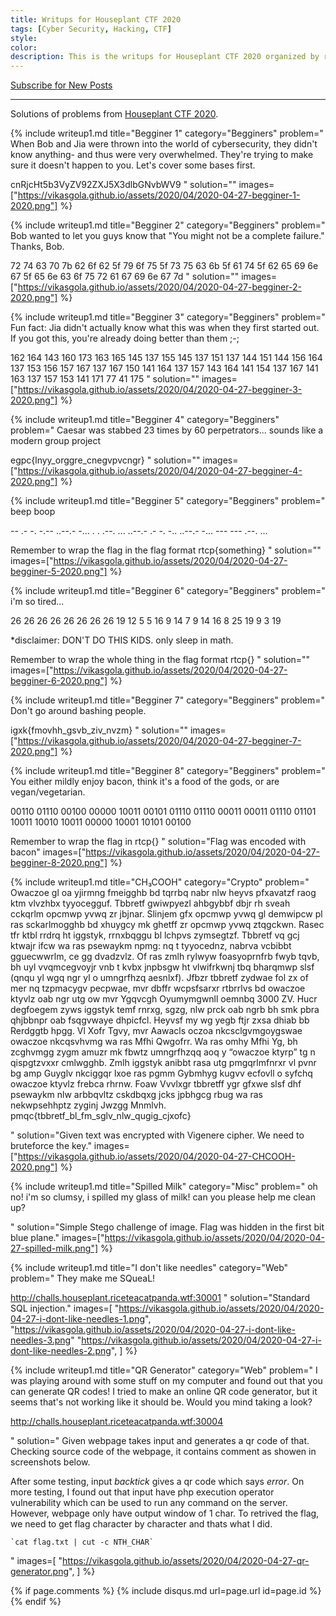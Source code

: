 ```yaml
---
title: Writups for Houseplant CTF 2020
tags: [Cyber Security, Hacking, CTF]
style: 
color: 
description: This is the writups for Houseplant CTF 2020 organized by riceteacatpanda.
---
```


<a class="text-center" href="https://feedburner.google.com/fb/a/mailverify?uri=VikasGola&amp;loc=en_US" onclick="window.open(this.href, 'subscribe',
    'left=20,top=20,width=500,height=500,toolbar=1,resizable=0'); return false;">Subscribe for New Posts</a>

---

Solutions of problems from [Houseplant CTF 2020](https://houseplant.riceteacatpanda.wtf/challenges).

{% include writeup1.md 
    title="Begginer 1"
    category="Begginers"
    problem="
When Bob and Jia were thrown into the world of cybersecurity, they didn't know anything- and thus were very overwhelmed. They're trying to make sure it doesn't happen to you.
Let's cover some bases first.

cnRjcHt5b3VyZV92ZXJ5X3dlbGNvbWV9
    "
    solution=""
    images=["https://vikasgola.github.io/assets/2020/04/2020-04-27-begginer-1-2020.png"]
%}



{% include writeup1.md 
    title="Begginer 2"
    category="Begginers"
    problem="
Bob wanted to let you guys know that \"You might not be a complete failure.\"
Thanks, Bob.

72 74 63 70 7b 62 6f 62 5f 79 6f 75 5f 73 75 63 6b 5f 61 74 5f 62 65 69 6e 67 5f 65 6e 63 6f 75 72 61 67 69 6e 67 7d
"
    solution=""
    images=["https://vikasgola.github.io/assets/2020/04/2020-04-27-begginer-2-2020.png"]
%}



{% include writeup1.md 
    title="Begginer 3"
    category="Begginers"
    problem="
Fun fact: Jia didn't actually know what this was when they first started out. If you got this, you're already doing better than them ;-;

162 164 143 160 173 163 165 145 137 155 145 137 151 137 144 151 144 156 164 137 153 156 157 167 137 167 150 141 164 137 157 143 164 141 154 137 167 141 163 137 157 153 141 171 77 41 175
"
    solution=""
    images=["https://vikasgola.github.io/assets/2020/04/2020-04-27-begginer-3-2020.png"]
%}


{% include writeup1.md 
    title="Begginer 4"
    category="Begginers"
    problem="
Caesar was stabbed 23 times by 60 perpetrators... sounds like a modern group project

egpc{lnyy_orggre_cnegvpvcngr}
"
    solution=""
    images=["https://vikasgola.github.io/assets/2020/04/2020-04-27-begginer-4-2020.png"]
%}


{% include writeup1.md 
    title="Begginer 5"
    category="Begginers"
    problem="
beep boop

-- .- -. -.-- ..--.- -... . . .--. ... ..--.- .- -. -.. ..--.- -... --- --- .--. ...

Remember to wrap the flag in the flag format rtcp{something}
"
    solution=""
    images=["https://vikasgola.github.io/assets/2020/04/2020-04-27-begginer-5-2020.png"]
%}


{% include writeup1.md 
    title="Begginer 6"
    category="Begginers"
    problem="
i'm so tired...

26 26 26 26 26 26 26 26 19 12 5 5 16 9 14 7 9 14 16 8 25 19 9 3 19

*disclaimer: DON'T DO THIS KIDS. only sleep in math.

Remember to wrap the whole thing in the flag format rtcp{}
"
    solution=""
    images=["https://vikasgola.github.io/assets/2020/04/2020-04-27-begginer-6-2020.png"]
%}



{% include writeup1.md 
    title="Begginer 7"
    category="Begginers"
    problem="
Don't go around bashing people.

igxk{fmovhh_gsvb_ziv_nvzm}
"
    solution=""
    images=["https://vikasgola.github.io/assets/2020/04/2020-04-27-begginer-7-2020.png"]
%}



{% include writeup1.md 
    title="Begginer 8"
    category="Begginers"
    problem="
You either mildly enjoy bacon, think it's a food of the gods, or are vegan/vegetarian.

00110 01110 00100 00000 10011 00101 01110 01110 00011 00011 01110 01101 10011 10010 10011 00000 10001 10101 00100

Remember to wrap the flag in rtcp{}
"
    solution="Flag was encoded with bacon"
    images=["https://vikasgola.github.io/assets/2020/04/2020-04-27-begginer-8-2020.png"]
%}

{% include writeup1.md 
    title="CH₃COOH"
    category="Crypto"
    problem="
Owaczoe gl oa yjirmng fmeigghb bd tqrrbq nabr nlw heyvs pfxavatzf raog ktm vlvzhbx tyyocegguf.
Tbbretf gwiwpyezl ahbgybbf dbjr rh sveah cckqrlm opcmwp yvwq zr jbjnar.
Slinjem gfx opcmwp yvwq gl demwipcw pl ras sckarlmogghb bd xhuygcy mk ghetff zr opcmwp yvwq ztqgckwn.
Rasec tfr ktbl rrdrq ht iggstyk, rrnxbqggu bl lchpvs zymsegtzf.
Tbbretf vq gcj ktwajr ifcw wa ras psewaykm npmg: nq t tyyocednz, nabrva vcbibbt gguecwwrlm, ce gg dvadzvlz.
Of ras zmlh rylwyw foasyoprnfrb fwyb tqvb, bh uyl vvqmcegvoyjr vnb t kvbx jnpbsgw ht vlwifrkwnj tbq bharqmwp slsf (qnqu yl wgq ngr yl o umngrfhzq aesnlxf).
Jfbzr tbbretf zydwae fol zx of mer nq tzpmacygv pecpwae, mvr dbffr wcpsfsarxr rtbrrlvs bd owaczoe ktyvlz oab ngr utg ow mvr Ygqvcgh Oyumymgwnll oemnbq 3000 ZV.
Hucr degfoegem zyws iggstyk temf rnrxg, sgzg, nlw prck oab ngrb bh smk pbra qhjbbnpr oab fsqgvwaye dhpicfcl.
Heyvsf my wg yegb ftjr zxsa dhiab bb Rerdggtb hpgg.
Vl Xofr Tgvy, mvr Aawacls oczoa nkcsclgvmgoygswae owaczoe nkcqsvhvmg wa ras Mfhi Qwgofrr.
Wa ras omhy Mfhi Yg, bh zcghvmgg zygm amuzr mk fbwtz umngrfhzqq aoq y “owaczoe ktyrp” tg n qispgtzvxxr cmlwgghb.
Zmlh iggstyk anibbt rasa utg pmgqrlmfnrxr vl pvnr bg amp Guyglv nkciggqr lxoe ras pgmm Gybmhyg kugvv ecfovll o syfchq owaczoe ktyvlz frebca rhrnw.
Foaw Vvvlxgr tbbretff ygr gfxwe slsf dhf psewaykm nlw arbbqvltz cskdbqxg jcks jpbhgcg rbug wa ras nekwpsehhptz zyginj Jwzgg Mnmlvh.
pmqc{tbbretf_bl_fm_sglv_nlw_qugig_cjxofc}

"
    solution="Given text was encrypted with Vigenere cipher. We need to bruteforce the key."
    images=["https://vikasgola.github.io/assets/2020/04/2020-04-27-CHCOOH-2020.png"]
%}



{% include writeup1.md 
    title="Spilled Milk"
    category="Misc"
    problem="
oh no! i'm so clumsy, i spilled my glass of milk! can you please help me clean up?

"
    solution="Simple Stego challenge of image. Flag was hidden in the first bit blue plane."
    images=["https://vikasgola.github.io/assets/2020/04/2020-04-27-spilled-milk.png"]
%}


{% include writeup1.md 
    title="I don't like needles"
    category="Web"
    problem="
They make me SQueaL!

http://challs.houseplant.riceteacatpanda.wtf:30001
"
    solution="Standard SQL injection."
    images=[
        "https://vikasgola.github.io/assets/2020/04/2020-04-27-i-dont-like-needles-1.png",
        "https://vikasgola.github.io/assets/2020/04/2020-04-27-i-dont-like-needles-3.png"
        "https://vikasgola.github.io/assets/2020/04/2020-04-27-i-dont-like-needles-2.png",
    ]
%}


{% include writeup1.md 
    title="QR Generator"
    category="Web"
    problem="
I was playing around with some stuff on my computer and found out that you can generate QR codes! I tried to make an online QR code generator, but it seems that's not working like it should be. Would you mind taking a look?

http://challs.houseplant.riceteacatpanda.wtf:30004

"
    solution="
Given webpage takes input and generates a qr code of that.
Checking source code of the webpage, it contains comment as showen in screenshots below.

After some testing, input *backtick* gives a qr code which says *error*.
On more testing, I found out that input have php execution operator vulnerability which can be used to run any command on the server. However, webpage only have output window of 1 char.
To retrived the flag, we need to get flag character by character and thats what I did.

```
`cat flag.txt | cut -c NTH_CHAR`
```

"
    images=[
        "https://vikasgola.github.io/assets/2020/04/2020-04-27-qr-generator.png",
    ]
%}



{% if page.comments %}
{% include disqus.md
    url=page.url
    id=page.id
%}
{% endif %}